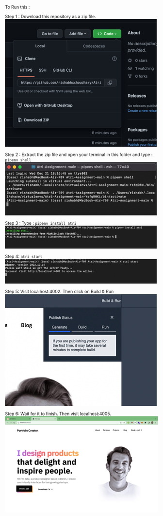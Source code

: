 To Run this : 

Step 1 : Download this repository as a zip file.
<img src="https://github.com/rishabhxchoudhary/Atri-Assignment/blob/main/Readme/1.png?raw=true" width="500"/>

Step 2 : Extract the zip file and open your terminal in this folder and type :
`pipenv shell`<br>
<img src="https://github.com/rishabhxchoudhary/Atri-Assignment/blob/main/Readme/2.png?raw=true" width="500"/>

Step 3 : Tyoe : `pipenv install atri`
<img src="https://github.com/rishabhxchoudhary/Atri-Assignment/blob/main/Readme/3.png?raw=true" width="500"/>

Step 4: `atri start`
<img src="https://github.com/rishabhxchoudhary/Atri-Assignment/blob/main/Readme/4.png?raw=true" width="500"/>

Step 5: Visit localhost:4002. Then click on Build & Run
<img src="https://github.com/rishabhxchoudhary/Atri-Assignment/blob/main/Readme/5.png?raw=true" width="500"/>

Step 6: Wait for it to finish. Then visit localhost:4005.
![1.png](https://github.com/rishabhxchoudhary/Atri-Assignment/blob/main/Readme/6.png?raw=true)
